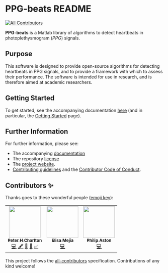 # PPG-beats README
<!-- ALL-CONTRIBUTORS-BADGE:START - Do not remove or modify this section -->
[![All Contributors](https://img.shields.io/badge/all_contributors-3-orange.svg?style=flat-square)](#contributors-)
<!-- ALL-CONTRIBUTORS-BADGE:END -->

**PPG-beats** is a Matlab library of algorithms to detect heartbeats in photoplethysmogram (*PPG*) signals.

## Purpose
This software is designed to provide open-source algorithms for detecting heartbeats in PPG signals, and to provide a framework with which to assess their performance. The software is intended for use in research, and is therefore aimed at academic researchers.

## Getting Started
To get started, see the accompanying documentation [here](https://ppg-beats.readthedocs.io/en/latest/) (and in particular, the [Getting Started](https://ppg-beats.readthedocs.io/en/latest/toolbox/getting_started/) page).

## Further Information
For further information, please see:
- The accompanying [documentation](https://ppg-beats.readthedocs.io/en/latest/)
- The repository [license](LICENSE.md)
- The [project website](https://peterhcharlton.github.io/project/ppg-beats/).
- [Contributing guidelines](CONTRIBUTING.md) and the [Contributor Code of Conduct](CODE_OF_CONDUCT.md).

## Contributors ✨

Thanks goes to these wonderful people ([emoji key](https://allcontributors.org/docs/en/emoji-key)):

<!-- ALL-CONTRIBUTORS-LIST:START - Do not remove or modify this section -->
<!-- prettier-ignore-start -->
<!-- markdownlint-disable -->
<table>
  <tr>
    <td align="center"><a href="https://peterhcharlton.github.io/"><img src="https://avatars.githubusercontent.com/u/9865941?v=4?s=100" width="100px;" alt=""/><br /><sub><b>Peter H Charlton</b></sub></a><br /><a href="https://github.com/peterhcharlton/ppg-beats/commits?author=peterhcharlton" title="Code">💻</a> <a href="#content-peterhcharlton" title="Content">🖋</a> <a href="#data-peterhcharlton" title="Data">🔣</a> <a href="https://github.com/peterhcharlton/ppg-beats/commits?author=peterhcharlton" title="Documentation">📖</a> <a href="#tutorial-peterhcharlton" title="Tutorials">✅</a></td>
    <td align="center"><a href="https://github.com/elisamejia"><img src="https://avatars.githubusercontent.com/u/10887584?v=4?s=100" width="100px;" alt=""/><br /><sub><b>Elisa Mejía</b></sub></a><br /><a href="https://github.com/peterhcharlton/ppg-beats/commits?author=elisamejia" title="Code">💻</a></td>
    <td align="center"><a href="https://www.surrey.ac.uk/people/philip-aston"><img src="https://www.surrey.ac.uk/sites/default/files/styles/image_gallery/public/2018-07/Aston_main.webp?itok=-XZ58Y0Z" width="100px;" alt=""/><br /><sub><b>Philip Aston</b></sub></a><br /><a href="" title="Code">💻</a></td>
  </tr>
</table>

<!-- markdownlint-restore -->
<!-- prettier-ignore-end -->

<!-- ALL-CONTRIBUTORS-LIST:END -->

This project follows the [all-contributors](https://github.com/all-contributors/all-contributors) specification. Contributions of any kind welcome!
